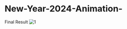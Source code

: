 # New-Year-2024-Animation-

Final Result 
![1](https://github.com/prajwalpmaske/New-Year-2024-Animation-/assets/114854119/44cd3af6-456b-47b2-a64d-fd684477676d)
